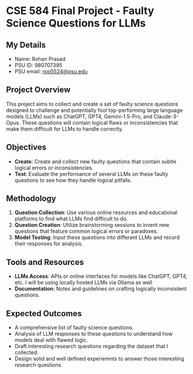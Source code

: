 # CSE 584 Final Project - Faulty Science Questions for LLMs 

## My Details
- Name: Rohan Prasad 
- PSU ID: 980707395
- PSU email: rpp5524@psu.edu

## Project Overview
This project aims to collect and create a set of faulty science questions designed to challenge and potentially fool top-performing large language models (LLMs) such as ChatGPT, GPT4, Gemini-1.5-Pro, and Claude-3-Opus. These questions will contain logical flaws or inconsistencies that make them difficult for LLMs to handle correctly.

## Objectives
- **Create**: Create and collect new faulty questions that contain subtle logical errors or inconsistencies.
- **Test**: Evaluate the performance of several LLMs on these faulty questions to see how they handle logical pitfalls.

## Methodology
1. **Question Collection**: Use various online resources and educational platforms to find what LLMs find difficult to do.
2. **Question Creation**: Utilize brainstorming sessions to invent new questions that feature common logical errors or paradoxes.
3. **Model Testing**: Input these questions into different LLMs and record their responses for analysis.

## Tools and Resources
- **LLMs Access**: APIs or online interfaces for models like ChatGPT, GPT4, etc. I will be using locally hosted LLMs via Ollama as well
- **Documentation**: Notes and guidelines on crafting logically inconsistent questions.

## Expected Outcomes
- A comprehensive list of faulty science questions.
- Analysis of LLM responses to these questions to understand how models deal with flawed logic.
- Draft interesting research questions regarding the dataset that I collected.
-  Design solid and well defined experiemnts to answer those interesting research questions.



